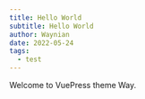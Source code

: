 ```yaml
---
title: Hello World 
subtitle: Hello World
author: Waynian
date: 2022-05-24
tags: 
  - test
---
```


Welcome to VuePress theme Way.
